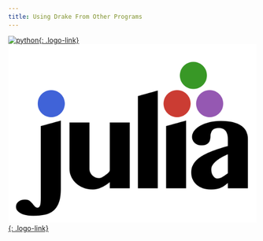 ```yaml
---
title: Using Drake From Other Programs
---
```


[![python](https://www.python.org/static/community_logos/python-logo-generic.svg){: .logo-link}](/python-bindings.html)
[![julia](https://raw.githubusercontent.com/JuliaLang/julia-logo-graphics/master/images/julia-logo-color.svg){: .logo-link}](/julia-bindings.html)
